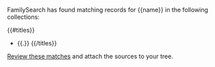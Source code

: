 FamilySearch has found matching records for {{name}} in the following collections:

{{#titles}}
* {{.}}
{{/titles}}

[Review these matches](https://familysearch.org/tree/person/{{pid}}/research-help) and attach the sources to your tree.
